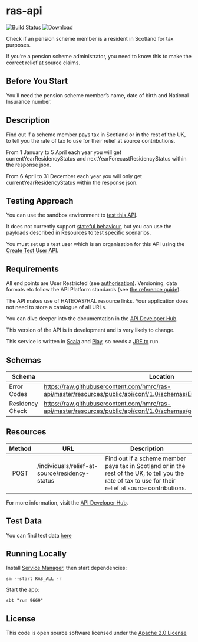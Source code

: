 # ras-api

[![Build Status](https://travis-ci.org/hmrc/ras-api.svg)](https://travis-ci.org/hmrc/ras-api) [ ![Download](https://api.bintray.com/packages/hmrc/releases/ras-api/images/download.svg) ](https://bintray.com/hmrc/releases/ras-api/_latestVersion)

Check if an pension scheme member is a resident in Scotland for tax purposes. 

If you’re a pension scheme administrator, you need to know this to make the correct relief at source claims.


Before You Start
----------------

You’ll need the pension scheme member’s name, date of birth and National Insurance number.


Description
-----------

Find out if a scheme member pays tax in Scotland or in the rest of the UK, to tell you the rate of tax to use for their relief at source contributions. 

From 1 January to 5 April each year you will get currentYearResidencyStatus and nextYearForecastResidencyStatus within the response json. 

From 6 April to 31 December each year you will only get currentYearResidencyStatus within the response json. 


Testing Approach
----------------

You can use the sandbox environment to [test this API](https://developer.service.hmrc.gov.uk/api-documentation/docs/testing).

It does not currently support [stateful behaviour](https://developer.service.hmrc.gov.uk/api-documentation/docs/testing/stateful-behaviour),
but you can use the payloads described in Resources to test specific scenarios.

You must set up a test user which is an organisation for this API using the [Create Test User API](https://developer.service.hmrc.gov.uk/api-documentation/docs/api/service/api-platform-test-user/2.0#_create-a-test-user-which-is-an-organisation_post_accordion).

Requirements
------------

All end points are User Restricted (see [authorisation](https://developer.service.hmrc.gov.uk/api-documentation/docs/authorisation)). Versioning, data formats etc follow the API Platform standards (see [the reference guide](https://developer.service.hmrc.gov.uk/api-documentation/docs/reference-guide)).

The API makes use of HATEOAS/HAL resource links. Your application does not need to store a catalogue of all URLs.

You can dive deeper into the documentation in the [API Developer Hub](https://developer.service.hmrc.gov.uk/api-documentation/docs/api/service/ras-api/1.0).

This version of the API is in development and is very likely to change.

This service is written in [Scala](http://www.scala-lang.org/) and [Play](http://playframework.com/), so needs a [JRE to](http://www.oracle.com/technetwork/java/javase/overview/index.html) run.


Schemas
-------

| Schema          | Location                                                                                                                   |
| --------------- | -------------------------------------------------------------------------------------------------------------------------- |
| Error Codes     | https://raw.githubusercontent.com/hmrc/ras-api/master/resources/public/api/conf/1.0/schemas/ErrorCodes.schema.json         |
| Residency Check | https://raw.githubusercontent.com/hmrc/ras-api/master/resources/public/api/conf/1.0/schemas/getResidencyStatus.schema.json |


Resources
----------

| Method | URL                                            | Description                                                                                                                                            |
| :----: | ---------------------------------------------- | ------------------------------------------------------------------------------------------------------------------------------------------------------ |
| POST   | /individuals/relief-at-source/residency-status | Find out if a scheme member pays tax in Scotland or in the rest of the UK, to tell you the rate of tax to use for their relief at source contributions.|
                                                          
For more information, visit the [API Developer Hub](https://developer.service.hmrc.gov.uk/api-documentation/docs/api/service/ras-api/1.0).

Test Data
---------

You can find test data [here](https://github.com/hmrc/ras-api/blob/master/resources/public/api/conf/1.0/testdata/get-residency-status.md) 


Running Locally
---------------

Install [Service Manager](https://github.com/hmrc/service-manager), then start dependencies:

    sm --start RAS_ALL -r

Start the app:

    sbt "run 9669"


License
-------

This code is open source software licensed under the [Apache 2.0 License]("http://www.apache.org/licenses/LICENSE-2.0.html")
